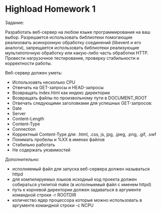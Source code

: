 Highload Homework 1
============
Задание:

Разработать веб-сервер на любом языке программирования на ваш выбор.
Разрешается использовать библиотеки помогающие реализовать асинхронную
обработку соединений (libevent и его аналоги), запрещается использовать
библиотеки реализующие мультипоточную обработку или какую-либо часть обработки
HTTP. Провести нагрузочное тестирование, проверку стабильности и корректности
работы.

Веб-сервер должен уметь:

- Использоавть несколько CPU
- Отвечать на GET-запросы и HEAD-запросы
- Возвращать index.html как индекс директории
- Возвращать файлы по произвольному пути в DOCUMENT_ROOT
- Отвечать следующими заголовками для успешных GET-запросов:
- Date
- Server
- Content-Length
- Content-Type
- Connection
- Корректный Content-Type для: .html, .css, js, jpg, .jpeg, .png, .gif, .swf
- Понимать пробелы и %XX в именах файлов
- Стабильно работать
- Не содержать уязвимостей

Дополнительно:

- исполняемый файл для запуска веб-сервера должен называться httpd
- для компилируемых языков исходный код проекта должен собираться утилитой make (в исполныемый файл с именем httpd)
- путь к корневой директории должен задаваться в аргументе командной строки -r ROOTDIR
- количество ядер процессора которые можно использовать в аргументе командной строки -c NCPU